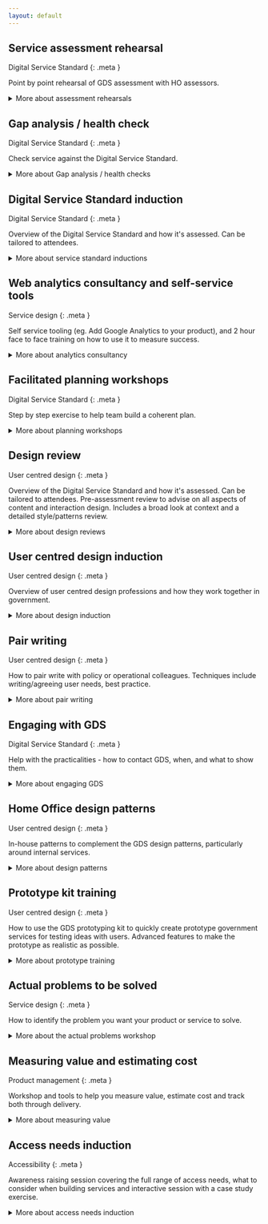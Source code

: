 ```yaml
---
layout: default
---
```


<div class="content" markdown="1">

## Service assessment rehearsal

Digital Service Standard
{: .meta }

Point by point rehearsal of GDS assessment with HO assessors.

<details>
  <summary><span class="summary">More about assessment rehearsals</span></summary>
  <div class="panel panel-border-narrow">
    <h3>Benefits:</h3>
    <ul class="list list-bullet">
      <li>reduce risk of failing or being unprepared for the GDS assessment</li>
      <li>identify any points where team may need to prepare more information</li>
    </ul>
    <h3>Outputs:</h3>
    <ul class="list list-bullet">
      <li>a written report with clear findings and recommendations</li>
      <li>feedback on the presentation</li>
    </ul>
    <div class="button-secondary"><a href="mailto:CentreOfExcellenceCentral@digital.homeoffice.gov.uk?subject=Book%20an%20assessment%20rehearsal">Book an assessment rehearsal</a></div>  
  </div>
</details>   

</div>




<div class="content" markdown="1">

## Gap analysis / health check

Digital Service Standard
{: .meta }

Check service against the Digital Service Standard.

<details>
  <summary><span class="summary">More about Gap analysis / health checks</span></summary>
  <div class="panel panel-border-narrow">
    <h3>Benefits:</h3>
    <ul class="list list-bullet">
      <li>understand where your service is against the standard, so we can offer the right support for future development</li>
    </ul>
    <h3>Outputs:</h3>
    <ul class="list list-bullet">
      <li>feedback at the end of the session, with follow up if needed</li>
    </ul>
  </div>
</details>  

</div>



<div class="content" markdown="1">

## Digital Service Standard induction

Digital Service Standard
{: .meta }

Overview of the Digital Service Standard and how it's assessed. Can be tailored to attendees.

<details>
  <summary><span class="summary">More about service standard inductions</span></summary>
  <div class="panel panel-border-narrow">
    <h3>Benefits:</h3>
    <ul class="list list-bullet">
      <li>raise awareness of what the Digital Service Standard is and what it means for the team</li>
      <li>build understanding of how to build the right products in the right way, from the start</li>
    </ul>
    <h3>Outputs:</h3>
    <ul class="list list-bullet">
      <li>team gains basic understanding of the Digital Service Standard and how it's applied</li>
    </ul>
  </div>
</details>

</div>




<div class="content" markdown="1">

## Web analytics consultancy and self-service tools

Service design
{: .meta }

Self service tooling (eg. Add Google Analytics to your product), and 2 hour face to face training on how to use it to measure success.

<details>
  <summary><span class="summary">More about analytics consultancy</span></summary>
  <div class="panel panel-border-narrow">
    <h3>Benefits:</h3>
    <ul class="list list-bullet">
      <li>learn to identify the right problem to solve and measure how your service is performing</li>
    </ul>
    <h3>Outputs:</h3>
    <ul class="list list-bullet">
      <li>identify the right analytics tools to use, and an initial set of things to help measure success</li>
    </ul>
  </div>
</details>

</div>




<div class="content" markdown="1">

## Facilitated planning workshops

Digital Service Standard
{: .meta }

Step by step exercise to help team build a coherent plan.

<details>
  <summary><span class="summary">More about planning workshops</span></summary>
  <div class="panel panel-border-narrow">
    <h3>Benefits:</h3>
    <ul class="list list-bullet">
      <li>ensure your plan is sound, achievable and understood by the team who will be delivering it</li>
    </ul>
    <h3>Outputs:</h3>
    <ul class="list list-bullet">
      <li>documented goals, success measurements, high level planning steps, risks and dependencies, agreed way of working</li>
      <li>plans more likely to meet deadlines and goals</li>
      <li>ongoing support from the centre of excellence for duration of the phase</li>
    </ul>
  </div>
</details>

</div>




<div class="content" markdown="1">

## Design review

User centred design
{: .meta }

Overview of the Digital Service Standard and how it's assessed. Can be tailored to attendees. Pre-assessment review to advise on all aspects of content and interaction design. Includes a broad look at context and a detailed style/patterns review.

<details>
  <summary><span class="summary">More about design reviews</span></summary>
  <div class="panel panel-border-narrow">
    <h3>Benefits:</h3>
    <ul class="list list-bullet">
      <li>design services that are more likely to meet points 12 and 13 of the Digital Service Standard</li>
    </ul>
    <h3>Outputs:</h3>
    <ul class="list list-bullet">
      <li>written review with clear recommendations</li>
    </ul>
  </div>
</details>

</div>




<div class="content" markdown="1">

## User centred design induction

User centred design
{: .meta }

Overview of user centred design professions and how they work together in government.

<details>
  <summary><span class="summary">More about design induction</span></summary>
  <div class="panel panel-border-narrow">
    <h3>Benefits:</h3>
    <ul class="list list-bullet">
      <li>help research and design people understand boundaries and overlap between roles</li>
    </ul>
    <h3>Outputs:</h3>
    <ul class="list list-bullet">
      <li>Consistent approach to user centred design</li>
    </ul>
  </div>
</details>

</div>




<div class="content" markdown="1">

## Pair writing

User centred design
{: .meta }

How to pair write with policy or operational colleagues. Techniques include writing/agreeing user needs, best practice.

<details>
  <summary><span class="summary">More about pair writing</span></summary>
  <div class="panel panel-border-narrow">
    <h3>Benefits:</h3>
    <ul class="list list-bullet">
      <li>content designers and subject matter experts agree user needs and content creation process from the start</li>
    </ul>
    <h3>Outputs:</h3>
    <ul class="list list-bullet">
      <li>understand how to write content that is both clear and legally accurate</li>
    </ul>
  </div>
</details>

</div>




<div class="content" markdown="1">

## Engaging with GDS

Digital Service Standard
{: .meta }

Help with the practicalities - how to contact GDS, when, and what to show them.

<details>
  <summary><span class="summary">More about engaging GDS</span></summary>
  <div class="panel panel-border-narrow">
    <h3>Benefits:</h3>
    <ul class="list list-bullet">
      <li>access GDS support, get approval to spend money on a digital project</li>
    </ul>
    <h3>Outputs:</h3>
    <ul class="list list-bullet">
      <li>output of next steps depends on the service</li>
    </ul>
  </div>
</details>

</div>




<div class="content" markdown="1">

## Home Office design patterns

User centred design
{: .meta }

In-house patterns to complement the GDS design patterns, particularly around internal services.

<details>
  <summary><span class="summary">More about design patterns</span></summary>
  <div class="panel panel-border-narrow">
    <h3>Benefits:</h3>
    <ul class="list list-bullet">
      <li>in-house patterns to complement the GDS design patterns, particularly around internal services</li>
    </ul>
    <h3>Outputs:</h3>
    <ul class="list list-bullet">
      <li>quicker and cheaper to build services. Consistency across HO services</li>
    </ul>
  </div>
</details>

</div>




<div class="content" markdown="1">

## Prototype kit training

User centred design
{: .meta }

How to use the GDS prototyping kit to quickly create prototype government services for testing ideas with users. Advanced features to make the prototype as realistic as possible.

<details>
  <summary><span class="summary">More about prototype training</span></summary>
  <div class="panel panel-border-narrow">
    <h3>Benefits:</h3>
    <ul class="list list-bullet">
      <li>the ability to test ideas with users quickly and to a high fidelity</li>
    </ul>
    <h3>Outputs:</h3>
    <ul class="list list-bullet">
      <li>how to use the GOV.UK kit</li>
    </ul>
  </div>
</details>

</div>




<div class="content" markdown="1">

## Actual problems to be solved

Service design
{: .meta }

How to identify the problem you want your product or service to solve.

<details>
  <summary><span class="summary">More about the actual problems workshop</span></summary>
  <div class="panel panel-border-narrow">
    <h3>Benefits:</h3>
    <ul class="list list-bullet">
      <li>better achieve policy intent and desired outcomes when we're going to spend money on services</li>
    </ul>
  </div>
</details>

</div>




<div class="content" markdown="1">

## Measuring value and estimating cost

Product management
{: .meta }

Workshop and tools to help you measure value, estimate cost and track both through delivery.

<details>
  <summary><span class="summary">More about measuring value</span></summary>
  <div class="panel panel-border-narrow">
    <h3>Benefits:</h3>
    <ul class="list list-bullet">
      <li>ensures successful outcomes and effective reporting governance</li>
    </ul>
  </div>
</details>

</div>




<div class="content" markdown="1">

## Access needs induction

Accessibility
{: .meta }

Awareness raising session covering the full range of access needs, what to consider when building services and interactive session with a case study exercise.

<details>
  <summary><span class="summary">More about access needs induction</span></summary>
  <div class="panel panel-border-narrow">
    <h3>Benefits:</h3>
    <ul class="list list-bullet">
      <li>raise awareness of the legal requirements to build accessible services</li>
      <li>equip staff with the skills they need to meet obligations in the Equality Act</li>
    </ul>
  </div>
</details>

</div>
